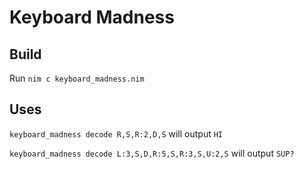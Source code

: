 # Keyboard Madness

## Build

Run `nim c keyboard_madness.nim`

## Uses

`keyboard_madness decode R,S,R:2,D,S` will output `HI`

`keyboard_madness decode L:3,S,D,R:5,S,R:3,S,U:2,S` will output `SUP?`